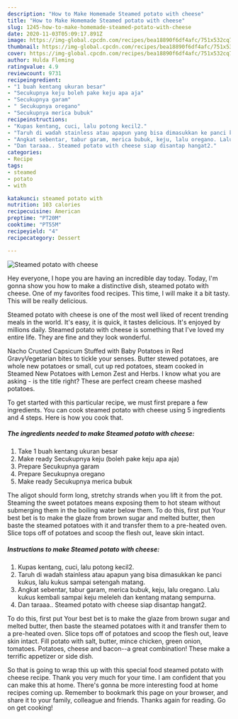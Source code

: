 ```yaml
---
description: "How to Make Homemade Steamed potato with cheese"
title: "How to Make Homemade Steamed potato with cheese"
slug: 1245-how-to-make-homemade-steamed-potato-with-cheese
date: 2020-11-03T05:09:17.891Z
image: https://img-global.cpcdn.com/recipes/bea18890f6df4afc/751x532cq70/steamed-potato-with-cheese-foto-resep-utama.jpg
thumbnail: https://img-global.cpcdn.com/recipes/bea18890f6df4afc/751x532cq70/steamed-potato-with-cheese-foto-resep-utama.jpg
cover: https://img-global.cpcdn.com/recipes/bea18890f6df4afc/751x532cq70/steamed-potato-with-cheese-foto-resep-utama.jpg
author: Hulda Fleming
ratingvalue: 4.9
reviewcount: 9731
recipeingredient:
- "1 buah kentang ukuran besar"
- "Secukupnya keju boleh pake keju apa aja"
- "Secukupnya garam"
- " Secukupnya oregano"
- "Secukupnya merica bubuk"
recipeinstructions:
- "Kupas kentang, cuci, lalu potong kecil2."
- "Taruh di wadah stainless atau apapun yang bisa dimasukkan ke panci kukus, lalu kukus sampai setengah matang."
- "Angkat sebentar, tabur garam, merica bubuk, keju, lalu oregano. Lalu kukus kembali sampai keju meleleh dan kentang matang sempurna."
- "Dan taraaa.. Steamed potato with cheese siap disantap hangat2."
categories:
- Recipe
tags:
- steamed
- potato
- with

katakunci: steamed potato with 
nutrition: 103 calories
recipecuisine: American
preptime: "PT20M"
cooktime: "PT55M"
recipeyield: "4"
recipecategory: Dessert

---
```



![Steamed potato with cheese](https://img-global.cpcdn.com/recipes/bea18890f6df4afc/751x532cq70/steamed-potato-with-cheese-foto-resep-utama.jpg)

Hey everyone, I hope you are having an incredible day today. Today, I'm gonna show you how to make a distinctive dish, steamed potato with cheese. One of my favorites food recipes. This time, I will make it a bit tasty. This will be really delicious.

Steamed potato with cheese is one of the most well liked of recent trending meals in the world. It's easy, it is quick, it tastes delicious. It's enjoyed by millions daily. Steamed potato with cheese is something that I've loved my entire life. They are fine and they look wonderful.

Nacho Crusted Capsicum Stuffed with Baby Potatoes in Red GravyVegetarian bites to tickle your senses. Butter stewed potatoes, are whole new potatoes or small, cut up red potatoes, steam cooked in Steamed New Potatoes with Lemon Zest and Herbs. I know what you are asking - is the title right? These are perfect cream cheese mashed potatoes.


To get started with this particular recipe, we must first prepare a few ingredients. You can cook steamed potato with cheese using 5 ingredients and 4 steps. Here is how you cook that.

<!--inarticleads1-->

##### The ingredients needed to make Steamed potato with cheese:

1. Take 1 buah kentang ukuran besar
1. Make ready Secukupnya keju (boleh pake keju apa aja)
1. Prepare Secukupnya garam
1. Prepare  Secukupnya oregano
1. Make ready Secukupnya merica bubuk


The aligot should form long, stretchy strands when you lift it from the pot. Steaming the sweet potatoes means exposing them to hot steam without submerging them in the boiling water below them. To do this, first put Your best bet is to make the glaze from brown sugar and melted butter, then baste the steamed potatoes with it and transfer them to a pre-heated oven. Slice tops off of potatoes and scoop the flesh out, leave skin intact. 

<!--inarticleads2-->

##### Instructions to make Steamed potato with cheese:

1. Kupas kentang, cuci, lalu potong kecil2.
1. Taruh di wadah stainless atau apapun yang bisa dimasukkan ke panci kukus, lalu kukus sampai setengah matang.
1. Angkat sebentar, tabur garam, merica bubuk, keju, lalu oregano. Lalu kukus kembali sampai keju meleleh dan kentang matang sempurna.
1. Dan taraaa.. Steamed potato with cheese siap disantap hangat2.


To do this, first put Your best bet is to make the glaze from brown sugar and melted butter, then baste the steamed potatoes with it and transfer them to a pre-heated oven. Slice tops off of potatoes and scoop the flesh out, leave skin intact. Fill potato with salt, butter, mince chicken, green onion, tomatoes. Potatoes, cheese and bacon--a great combination! These make a terrific appetizer or side dish. 

So that is going to wrap this up with this special food steamed potato with cheese recipe. Thank you very much for your time. I am confident that you can make this at home. There's gonna be more interesting food at home recipes coming up. Remember to bookmark this page on your browser, and share it to your family, colleague and friends. Thanks again for reading. Go on get cooking!
